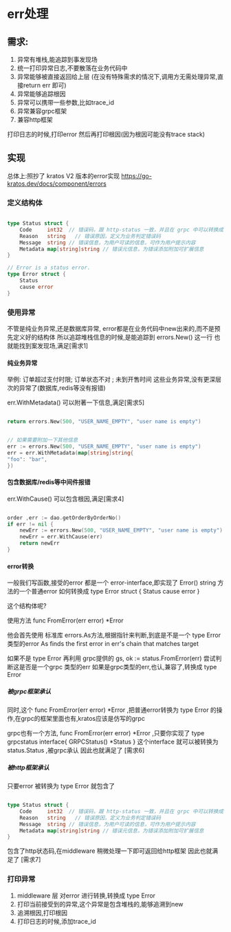 
# err处理

## 需求:

1. 异常有堆栈,能追踪到事发现场
2. 统一打印异常日志,不要散落在业务代码中
3. 异常能够被直接返回给上层 (在没有特殊需求的情况下,调用方无需处理异常,直接return err 即可)
4. 异常能够追踪根因
5. 异常可以携带一些参数,比如trace_id
6. 异常兼容grpc框架
7. 兼容http框架


打印日志的时候,打印error 然后再打印根因(因为根因可能没有trace stack)

## 实现
总体上:照抄了 kratos V2 版本的error实现
https://go-kratos.dev/docs/component/errors

### 定义结构体
```go

type Status struct {
	Code     int32  // 错误码，跟 http-status 一致，并且在 grpc 中可以转换成 grpc-status
	Reason   string   // 错误原因，定义为业务判定错误码
	Message  string // 错误信息，为用户可读的信息，可作为用户提示内容
	Metadata map[string]string // 错误元信息，为错误添加附加可扩展信息
}

// Error is a status error.
type Error struct {
    Status
    cause error
}

```

### 使用异常

不管是纯业务异常,还是数据库异常, error都是在业务代码中new出来的,而不是预先定义好的结构体
所以追踪堆栈信息的时候,是能追踪到 errors.New() 这一行
也就能找到案发现场,满足[需求1]


#### 纯业务异常
举例: 订单超过支付时限; 订单状态不对 ; 未到开售时间
这些业务异常,没有更深层次的异常了(数据库,redis等没有报错)

err.WithMetadata() 可以附著一下信息,满足[需求5]

```go

return errors.New(500, "USER_NAME_EMPTY", "user name is empty")


// 如果需要附加一下其他信息
err := errors.New(500, "USER_NAME_EMPTY", "user name is empty")
err = err.WithMetadata(map[string]string{
"foo": "bar",
})

```

#### 包含数据库/redis等中间件报错
err.WithCause() 可以包含根因,满足[需求4]


```go

order ,err := dao.getOrderByOrderNo()
if err != nil {
    newErr := errors.New(500, "USER_NAME_EMPTY", "user name is empty")
    newErr = err.WithCause(err)
	return newErr
}

```


#### error转换

一般我们写函数,接受的error 都是一个 error-interface,即实现了 Error() string 方法的一个普通error
如何转换成
type Error struct {
Status
cause error
}

这个结构体呢?

使用方法 func FromError(err error) *Error

他会首先使用 标准库 errors.As方法,根据指针来判断,到底是不是一个 type Error 类型的error
As finds the first error in err's chain that matches target

如果不是 type Error
再利用 grpc提供的 gs, ok := status.FromError(err) 
尝试判断这是否是一个grpc 类型的err
如果是grpc类型的err,也认,兼容了,转换成 type Error



##### 被grpc框架承认
同时,这个 func FromError(err error) *Error ,把普通error转换为 type Error 的操作,在grpc的框架里面也有,kratos应该是仿写的grpc

grpc也有一个方法, func FromError(err error) *Error ,只要你实现了 type grpcstatus interface{ GRPCStatus() *Status } 这个interface
就可以被转换为 status.Status ,被grpc承认
因此也就满足了 [需求6]

##### 被http框架承认

只要error 被转换为 type Error 
就包含了
```go

type Status struct {
	Code     int32  // 错误码，跟 http-status 一致，并且在 grpc 中可以转换成 grpc-status
	Reason   string   // 错误原因，定义为业务判定错误码
	Message  string // 错误信息，为用户可读的信息，可作为用户提示内容
	Metadata map[string]string // 错误元信息，为错误添加附加可扩展信息
}
```


包含了http状态码,在middleware 稍微处理一下即可返回给http框架
因此也就满足了 [需求7]



### 打印异常

1. middleware 层 对error 进行转换,转换成 type Error
2. 打印当前接受到的异常,这个异常是包含堆栈的,能够追溯到new
3. 追溯根因,打印根因
4. 打印日志的时候,添加trace_id
